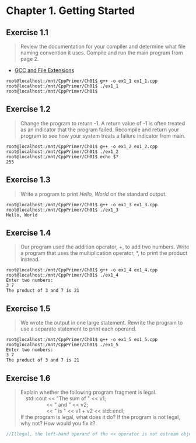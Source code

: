 # Chapter 1. Getting Started

## Exercise 1.1
> Review the documentation for your compiler and determine what file naming convention it uses. Compile and run the main program from page 2.
* [GCC and File Extensions](http://labor-liber.org/en/gnu-linux/development/index.php?diapo=extensions)

```shell
root@localhost:/mnt/CppPrimer/Ch01$ g++ -o ex1_1 ex1_1.cpp
root@localhost:/mnt/CppPrimer/Ch01$ ./ex1_1
root@localhost:/mnt/CppPrimer/Ch01$ 
```

## Exercise 1.2
> Change the program to return -1. A return value of -1 is often treated as an indicator that the program failed. Recompile and return your program to see how your system treats a failure indicator from main.
```shell
root@localhost:/mnt/CppPrimer/Ch01$ g++ -o ex1_2 ex1_2.cpp
root@localhost:/mnt/CppPrimer/Ch01$ ./ex1_2
root@localhost:/mnt/CppPrimer/Ch01$ echo $?
255
```

## Exercise 1.3
> Write a program to print *Hello, World* on the standard output.
```shell
root@localhost:/mnt/CppPrimer/Ch01$ g++ -o ex1_3 ex1_3.cpp
root@localhost:/mnt/CppPrimer/Ch01$ ./ex1_3
Hello, World
```

## Exercise 1.4
> Our program used the addition operator, +, to add two numbers. Write a program that uses the multiplication operator, *, to print the product instead.
```shell
root@localhost:/mnt/CppPrimer/Ch01$ g++ -o ex1_4 ex1_4.cpp
root@localhost:/mnt/CppPrimer/Ch01$ ./ex1_4
Enter two numbers:
3 7
The product of 3 and 7 is 21
```

## Exercise 1.5
> We wrote the output in one large statement. Rewrite the program to use a separate statement to print each operand.
```shell
root@localhost:/mnt/CppPrimer/Ch01$ g++ -o ex1_5 ex1_5.cpp
root@localhost:/mnt/CppPrimer/Ch01$ ./ex1_5
Enter two numbers:
3 7
The product of 3 and 7 is 21
```

## Exercise 1.6
> Explain whether the following program fragment is legal.  
&#8195;std::cout << "The sum of " << v1;  
&#8195;&#8195;&#8195;&#8195;&#8195;<< " and " << v2;  
&#8195;&#8195;&#8195;&#8195;&#8195;<< " is " << v1 + v2 << std::endl;  
If the program is legal, what does it do? If the program is not legal, why not? How would you fix it?
```cpp
//Illegal, the left-hand operand of the << operator is not ostream object
```
